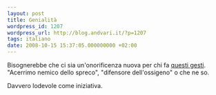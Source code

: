 ```yaml
---
layout: post
title: Genialità
wordpress_id: 1207
wordpress_url: http://blog.andvari.it/?p=1207
tags: italiano
date: 2008-10-15 15:37:05.000000000 +02:00
---
```

Bisognerebbe che ci sia un'onorificenza nuova per chi fa <a href="http://milano.repubblica.it/dettaglio/Suv-il-Robin-Hood-che-sgonfia-le-gomme/1526677">questi gesti</a>. "Acerrimo nemico dello spreco", "difensore dell'ossigeno" o che ne so.

Davvero lodevole come iniziativa.
